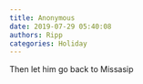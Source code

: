 ```yaml
---
title: Anonymous
date: 2019-07-29 05:40:08
authors: Ripp
categories: Holiday
---
```


 Then let him go back to Missasip